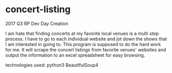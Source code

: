 # concert-listing
2017 Q3 RP Dev Day Creation 

I am hate that finding concerts at my favorite local venues is a multi step process.   I have to go to each individual website and jot down the shows that I am interested in going to.  This program is supposed to do the hard work for me.  It will scrape the concert listings from favorite venues' websites and output the information to an excel spreadsheet for easy browsing.

technologies used:
python3
BeautifulSoup4

